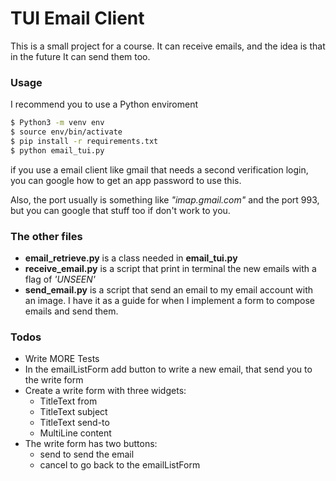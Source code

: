 # TUI Email Client

This is a small project for a course. It can receive emails, and the idea is that in the future It can send them too.


### Usage

I recommend you to use a Python enviroment

```sh
$ Python3 -m venv env
$ source env/bin/activate
$ pip install -r requirements.txt
$ python email_tui.py
```

if you use a email client like gmail that needs a second verification login, you can google how to get an app password to use this.

Also, the port usually is something like *"imap.gmail.com"* and the port 993, but you can google that stuff too if don't work to you.


### The other files

* **email_retrieve.py** is a class needed in **email_tui.py**
* **receive_email.py** is a script that print in terminal the new emails with a flag of *'UNSEEN'*
* **send_email.py** is a script that send an email to my email account with an image. I have it as a guide for when I implement a form to compose emails and send them.


### Todos

 - Write MORE Tests
 - In the emailListForm add button to write a new email, that send you to the write form
 - Create a write form with three widgets:
    - TitleText from
    - TitleText subject
    - TitleText send-to
    - MultiLine content
  - The write form has two buttons:
    - send to send the email
    - cancel to go back to the emailListForm
 
